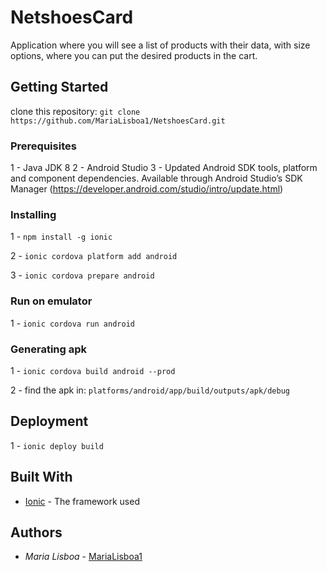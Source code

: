 # NetshoesCard

Application where you will see a list of products with their data, with size options, where you can put the desired products in the cart.

## Getting Started

clone this repository: `git clone https://github.com/MariaLisboa1/NetshoesCard.git`

### Prerequisites

1 - Java JDK 8
2 - Android Studio
3 - Updated Android SDK tools, platform and component dependencies. Available through Android Studio’s SDK Manager (https://developer.android.com/studio/intro/update.html)

### Installing

1 - `npm install -g ionic`

2 - `ionic cordova platform add android`

3 - `ionic cordova prepare android`

### Run on emulator

1 - `ionic cordova run android`

### Generating apk

1 - `ionic cordova build android --prod`

2 - find the apk in: `platforms/android/app/build/outputs/apk/debug`

## Deployment

1 - `ionic deploy build`

## Built With

- [Ionic](https://ionicframework.com/docs) - The framework used

## Authors

- _Maria Lisboa_ - [MariaLisboa1](https://github.com/MariaLisboa1)
